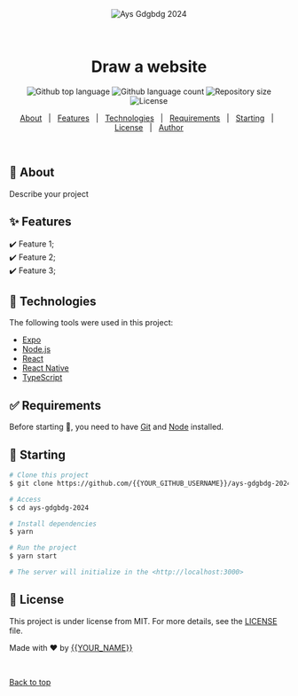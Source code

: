 <div align="center" id="top"> 
  <img src="./.github/app.gif" alt="Ays Gdgbdg 2024" />

  &#xa0;

  <!-- <a href="https://project1-ays-kbdfj2o5oq-uc.a.run.app/">Demo</a> -->
</div>

<h1 align="center">Draw a website</h1>

<p align="center">
  <img alt="Github top language" src="https://img.shields.io/github/languages/top/{{https://github.com/yys-4}}/ays-gdgbdg-2024?color=56BEB8">

  <img alt="Github language count" src="https://img.shields.io/github/languages/count/{{YOUR_GITHUB_USERNAME}}/ays-gdgbdg-2024?color=56BEB8">

  <img alt="Repository size" src="https://img.shields.io/github/repo-size/{{YOUR_GITHUB_USERNAME}}/ays-gdgbdg-2024?color=56BEB8">

  <img alt="License" src="https://img.shields.io/github/license/{{YOUR_GITHUB_USERNAME}}/ays-gdgbdg-2024?color=56BEB8">

  <!-- <img alt="Github issues" src="https://img.shields.io/github/issues/{{YOUR_GITHUB_USERNAME}}/ays-gdgbdg-2024?color=56BEB8" /> -->

  <!-- <img alt="Github forks" src="https://img.shields.io/github/forks/{{YOUR_GITHUB_USERNAME}}/ays-gdgbdg-2024?color=56BEB8" /> -->

  <!-- <img alt="Github stars" src="https://img.shields.io/github/stars/{{YOUR_GITHUB_USERNAME}}/ays-gdgbdg-2024?color=56BEB8" /> -->
</p>

<!-- Status -->

<!-- <h4 align="center"> 
	🚧  Ays Gdgbdg 2024 🚀 Under construction...  🚧
</h4> 

<hr> -->

<p align="center">
  <a href="#dart-about">About</a> &#xa0; | &#xa0; 
  <a href="#sparkles-features">Features</a> &#xa0; | &#xa0;
  <a href="#rocket-technologies">Technologies</a> &#xa0; | &#xa0;
  <a href="#white_check_mark-requirements">Requirements</a> &#xa0; | &#xa0;
  <a href="#checkered_flag-starting">Starting</a> &#xa0; | &#xa0;
  <a href="#memo-license">License</a> &#xa0; | &#xa0;
  <a href="https://github.com/{{YOUR_GITHUB_USERNAME}}" target="_blank">Author</a>
</p>

<br>

## :dart: About ##

Describe your project

## :sparkles: Features ##

:heavy_check_mark: Feature 1;\
:heavy_check_mark: Feature 2;\
:heavy_check_mark: Feature 3;

## :rocket: Technologies ##

The following tools were used in this project:

- [Expo](https://expo.io/)
- [Node.js](https://nodejs.org/en/)
- [React](https://pt-br.reactjs.org/)
- [React Native](https://reactnative.dev/)
- [TypeScript](https://www.typescriptlang.org/)

## :white_check_mark: Requirements ##

Before starting :checkered_flag:, you need to have [Git](https://git-scm.com) and [Node](https://nodejs.org/en/) installed.

## :checkered_flag: Starting ##

```bash
# Clone this project
$ git clone https://github.com/{{YOUR_GITHUB_USERNAME}}/ays-gdgbdg-2024

# Access
$ cd ays-gdgbdg-2024

# Install dependencies
$ yarn

# Run the project
$ yarn start

# The server will initialize in the <http://localhost:3000>
```

## :memo: License ##

This project is under license from MIT. For more details, see the [LICENSE](LICENSE.md) file.


Made with :heart: by <a href="https://github.com/{{YOUR_GITHUB_USERNAME}}" target="_blank">{{YOUR_NAME}}</a>

&#xa0;

<a href="#top">Back to top</a>
